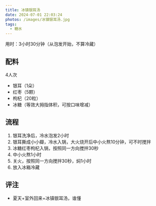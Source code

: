```yaml
---
title: 冰镇银耳汤
date: 2024-07-01 22:03:24
photos: /images/冰镇银耳汤.jpg
tags:
  - 糖水
--- 
```


用时：3小时30分钟（从泡发开始，不算冷藏）

## 配料

4人次

- 银耳（1朵）
- 红枣（5颗）
- 枸杞（20粒）
- 冰糖（等效大拇指体积，可按口味增减）

<!--more-->

## 流程

1. 银耳洗净后，冷水泡发2小时
2. 银耳撕成小小瓣，冷水入锅，大火烧开后中小火熬10分钟，可不时搅拌
3. 冰糖红枣枸杞入锅，按照同一方向搅拌30秒
4. 中小火熬1小时
5. 关火，按照同一方向搅拌30秒，焖1小时
6. 放入冰箱冷藏

## 评注

- 夏天+室外回来+冰镇银耳汤，谁懂
